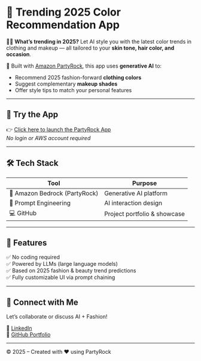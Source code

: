 # 🎨 Trending 2025 Color Recommendation App



👗✨ **What’s trending in 2025?** Let AI style you with the latest color trends in clothing and makeup — all tailored to your **skin tone, hair color, and occasion**.

🧠 Built with [Amazon PartyRock](https://partyrock.aws), this app uses **generative AI** to:
- Recommend 2025 fashion-forward **clothing colors**
- Suggest complementary **makeup shades**
- Offer style tips to match your personal features

---

## 🚀 Try the App
👉 [Click here to launch the PartyRock App](https://partyrock.aws/apps/your-app-id)  
*No login or AWS account required*

---

## 🛠️ Tech Stack
| Tool | Purpose |
|------|---------|
| 🧠 Amazon Bedrock (PartyRock) | Generative AI platform |
| 🔗 Prompt Engineering | AI interaction design |
| 💻 GitHub | Project portfolio & showcase |

---

## 📌 Features
✅ No coding required  
✅ Powered by LLMs (large language models)  
✅ Based on 2025 fashion & beauty trend predictions  
✅ Fully customizable UI via prompt chaining


---

## 🤝 Connect with Me
Let’s collaborate or discuss AI + Fashion!

🔗 [LinkedIn](https://linkedin.com/in/yourprofile)  
💼 [GitHub Portfolio](https://github.com/yourusername)

---

© 2025 – Created with ❤️ using PartyRock
